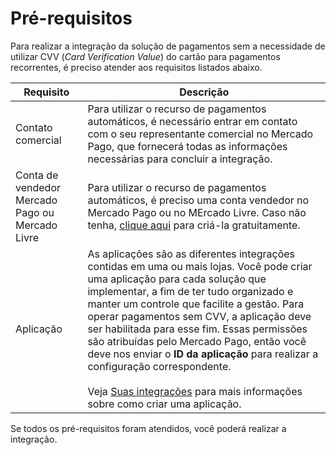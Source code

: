 # Pré-requisitos

Para realizar a integração da solução de pagamentos sem a necessidade de utilizar CVV (_Card Verification Value_) do cartão para pagamentos recorrentes, é preciso atender aos requisitos listados abaixo.

| Requisito  | Descrição  |
| --- | --- |
| Contato comercial | Para utilizar o recurso de pagamentos automáticos, é necessário entrar em contato com o seu representante comercial no Mercado Pago, que fornecerá todas as informações necessárias para concluir a integração. |
| Conta de vendedor Mercado Pago ou Mercado Livre| Para utilizar o recurso de pagamentos automáticos, é preciso uma conta vendedor no Mercado Pago ou no MErcado Livre. Caso não tenha, [clique aqui](https://www.mercadopago[FAKER][URL][DOMAIN]/hub/registration/landing) para criá-la gratuitamente.|
| Aplicação  | As aplicações são as diferentes integrações contidas em uma ou mais lojas. Você pode criar uma aplicação para cada solução que implementar, a fim de ter tudo organizado e manter um controle que facilite a gestão. Para operar pagamentos sem CVV, a aplicação deve ser habilitada para esse fim. Essas permissões são atribuídas pelo Mercado Pago, então você deve nos enviar o **ID da aplicação** para realizar a configuração correspondente. <br><br> Veja [Suas integrações](/developers/pt/guides/additional-content/your-integrations/introduction) para mais informações sobre como criar uma aplicação. |

Se todos os pré-requisitos foram atendidos, você poderá realizar a integração.